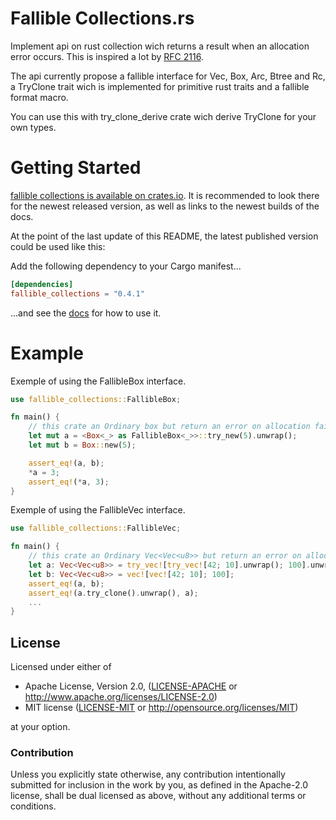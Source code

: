 Fallible Collections.rs
==============

Implement api on rust collection wich returns a result when an allocation error occurs.
This is inspired a lot by [RFC 2116](https://github.com/rust-lang/rfcs/blob/master/text/2116-alloc-me-maybe.md).

The api currently propose a fallible interface for Vec, Box, Arc, Btree and Rc,
a TryClone trait wich is implemented for primitive rust traits and a fallible format macro.

You can use this with try_clone_derive crate wich derive TryClone for your own types.

# Getting Started

[fallible collections is available on crates.io](https://crates.io/crates/fallible_collections).
It is recommended to look there for the newest released version, as well as links to the newest builds of the docs.

At the point of the last update of this README, the latest published version could be used like this:

Add the following dependency to your Cargo manifest...

```toml
[dependencies]
fallible_collections = "0.4.1"
```

...and see the [docs](https://docs.rs/fallible_collections) for how to use it.

# Example

Exemple of using the FallibleBox interface.
```rust
use fallible_collections::FallibleBox;

fn main() {
	// this crate an Ordinary box but return an error on allocation failure
	let mut a = <Box<_> as FallibleBox<_>>::try_new(5).unwrap();
	let mut b = Box::new(5);

	assert_eq!(a, b);
	*a = 3;
	assert_eq!(*a, 3);
}
```

Exemple of using the FallibleVec interface.
```rust
use fallible_collections::FallibleVec;

fn main() {
	// this crate an Ordinary Vec<Vec<u8>> but return an error on allocation failure
	let a: Vec<Vec<u8>> = try_vec![try_vec![42; 10].unwrap(); 100].unwrap();
	let b: Vec<Vec<u8>> = vec![vec![42; 10]; 100];
	assert_eq!(a, b);
	assert_eq!(a.try_clone().unwrap(), a);
	...
}
```

## License

Licensed under either of

 * Apache License, Version 2.0, ([LICENSE-APACHE](LICENSE-APACHE) or http://www.apache.org/licenses/LICENSE-2.0)
 * MIT license ([LICENSE-MIT](LICENSE-MIT) or http://opensource.org/licenses/MIT)

at your option.

### Contribution

Unless you explicitly state otherwise, any contribution intentionally submitted
for inclusion in the work by you, as defined in the Apache-2.0 license, shall be dual licensed as above, without any
additional terms or conditions.

